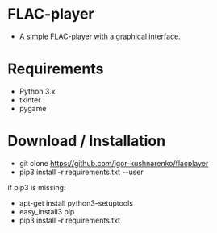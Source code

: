 FLAC-player
====
* A simple FLAC-player with a graphical interface.


Requirements
=====
* Python 3.x
* tkinter
* pygame


Download / Installation
====
* git clone https://github.com/igor-kushnarenko/flacplayer
* pip3 install -r requirements.txt --user

if pip3 is missing:
* apt-get install python3-setuptools
* easy_install3 pip
* pip3 install -r requirements.txt

